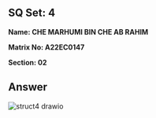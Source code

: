 ## SQ Set: 4

**Name: CHE MARHUMI BIN CHE AB RAHIM**

**Matrix No: A22EC0147**

**Section: 02**

## Answer

![struct4 drawio](https://github.com/drshahizan/software-engineering/assets/128146716/7cf8df9d-0f09-4c16-b423-43a8c89adc1f)
